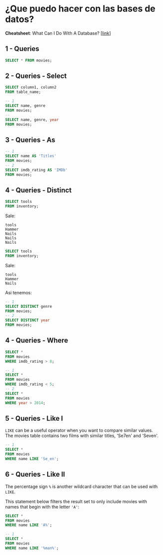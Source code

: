 # ¿Que puedo hacer con las bases de datos?


**Cheatsheet**: What Can I Do With A Database? [[link](https://www.codecademy.com/learn/paths/cscj-22-databases/tracks/cscj-22-working-with-databases/modules/wdcp-22-what-can-i-do-with-a-database-77f195cc-06a4-457a-9db4-6f697f303f0e/cheatsheet)]



## 1 - Queries

```sql
SELECT * FROM movies;
```

## 2 - Queries - Select

```sql
SELECT column1, column2 
FROM table_name;
```

```sql
-- 1
SELECT name, genre 
FROM movies;
-- 
SELECT name, genre, year 
FROM movies;
```

## 3 - Queries - As

```sql
-- 1
SELECT name AS 'Titles'
FROM movies;
-- 2
SELECT imdb_rating AS 'IMDb'
FROM movies;
```

## 4 - Queries - Distinct

```sql
SELECT tools 
FROM inventory;
```

Sale:

```
tools
Hammer
Nails
Nails
Nails
```

```sql
SELECT tools 
FROM inventory;
```

Sale:

```
tools
Hammer
Nails
```

Asi tenemos:

```sql
-- 1
SELECT DISTINCT genre 
FROM movies;
-- 2 
SELECT DISTINCT year
FROM movies;
```

## 4 - Queries - Where

```sql
SELECT *
FROM movies
WHERE imdb_rating > 8;
```

```sql
-- 1
SELECT * 
FROM movies 
WHERE imdb_rating < 5;
-- 2
SELECT * 
FROM movies 
WHERE year > 2014;
```

## 5 - Queries - Like I

```LIKE``` can be a useful operator when you want to compare similar values. The movies table contains two films with similar titles, 'Se7en' and 'Seven'.

```sql
-- 1
SELECT * 
FROM movies
WHERE name LIKE 'Se_en';
```

## 6 - Queries - Like II

The percentage sign ```%``` is another wildcard character that can be used with ```LIKE```.

This statement below filters the result set to only include movies with names that begin with the letter ```'A'```:

```sql
SELECT * 
FROM movies
WHERE name LIKE 'A%';
```

```sql
-- 1
SELECT * 
FROM movies 
WHERE name LIKE '%man%';
```


```sql

```


```sql

```

```sql

```

```sql

```


```sql

```


```sql

```


```sql

```


```sql

```


```sql

```


```sql

```


```sql

```